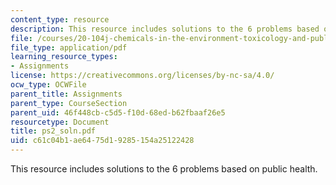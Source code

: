 ```yaml
---
content_type: resource
description: This resource includes solutions to the 6 problems based on public health.
file: /courses/20-104j-chemicals-in-the-environment-toxicology-and-public-health-be-104j-spring-2005/c61c04b1ae6475d19285154a25122428_ps2_soln.pdf
file_type: application/pdf
learning_resource_types:
- Assignments
license: https://creativecommons.org/licenses/by-nc-sa/4.0/
ocw_type: OCWFile
parent_title: Assignments
parent_type: CourseSection
parent_uid: 46f448cb-c5d5-f10d-68ed-b62fbaaf26e5
resourcetype: Document
title: ps2_soln.pdf
uid: c61c04b1-ae64-75d1-9285-154a25122428
---
```

This resource includes solutions to the 6 problems based on public health.